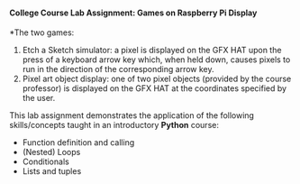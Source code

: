 #### College Course Lab Assignment: Games on Raspberry Pi Display

*The two games:

1. Etch a Sketch simulator: a pixel is displayed on the GFX HAT upon the press of a keyboard arrow key which, when  held down, causes pixels to run in the direction of the corresponding arrow key.
2. Pixel art object display: one of two pixel objects (provided by the course professor) is displayed on the GFX HAT at the coordinates specified by the user.

This lab assignment demonstrates the application of the following skills/concepts taught in an introductory **Python** course:

- Function definition and calling
- (Nested) Loops
- Conditionals
- Lists and tuples